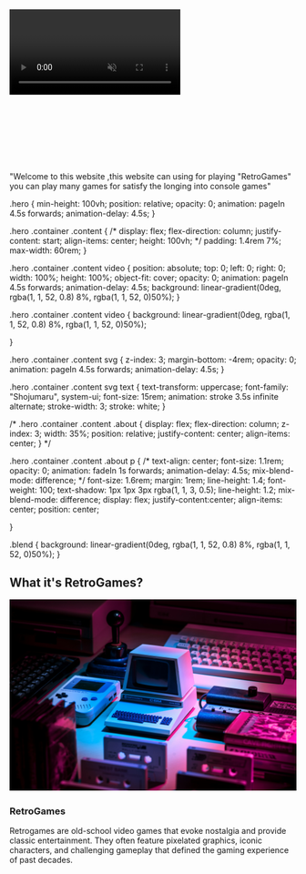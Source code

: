 <!-- hal yang diperlukan saat penting di html -->


<!-- hal yang diperlukan saat penting di css -->

<!-- hal yang saya ingin html -->
<section class="hero" id="Home">
      <div class="container">
        <div class="content">
          <video src="assets/bg.mp4" autoplay muted loop></video>
          <svg viewBox="0 0 1320 300">
            <text x="45%" y="110%" z="50%"  fill="transparent" text-anchor="middle">
              WELCOME
            </text>
          </svg>
            <p>
              "Welcome to this website ,this website can using for playing "RetroGames" you can play 
              many games for satisfy the longing into console games"
            </p>
        </div>
      </div>
    </section>

<!-- hal yang saya ingin css -->
.hero {
    min-height: 100vh;
    position: relative;
    opacity: 0;
    animation: pageIn 4.5s forwards;
    animation-delay: 4.5s;
}

.hero .container .content {
    /* display: flex;
    flex-direction: column;
    justify-content: start;
    align-items: center;
    height: 100vh; */
    padding: 1.4rem 7%;
    max-width: 60rem;
}

.hero .container .content video {
    position: absolute;
    top: 0;
    left: 0;
    right: 0;
    width: 100%;
    height: 100%;
    object-fit: cover;
    opacity: 0;
    animation: pageIn 4.5s forwards;
    animation-delay: 4.5s;
    background: linear-gradient(0deg, rgba(1, 1, 52, 0.8) 8%, rgba(1, 1, 52, 0)50%);
}

.hero .container .content video {
    background: linear-gradient(0deg, rgba(1, 1, 52, 0.8) 8%, rgba(1, 1, 52, 0)50%);

}

.hero .container .content svg {
    z-index: 3;
    margin-bottom: -4rem;
    opacity: 0;
    animation: pageIn 4.5s forwards;
    animation-delay: 4.5s;
}

.hero .container .content svg text {
    text-transform: uppercase;
    font-family: "Shojumaru", system-ui;
    font-size: 15rem;
    animation: stroke 3.5s infinite alternate;
    stroke-width: 3;
    stroke: white;
}

/* .hero .container .content .about {
    display: flex;
    flex-direction: column;
    z-index: 3;
    width: 35%;
    position: relative;
    justify-content: center;
    align-items: center;
} */

.hero .container .content .about p {
    /* text-align: center;
    font-size: 1.1rem;
    opacity: 0;
    animation: fadeIn 1s forwards;
    animation-delay: 4.5s;
    mix-blend-mode: difference; */
    font-size: 1.6rem;
    margin: 1rem;
    line-height: 1.4;
    font-weight: 100;
    text-shadow: 1px 1px 3px rgba(1, 1, 3, 0.5);
    line-height: 1.2;
    mix-blend-mode: difference;
    display: flex;
    justify-content:center;
    align-items: center;
    position: center;
    
}

.blend {
    background: linear-gradient(0deg, rgba(1, 1, 52, 0.8) 8%, rgba(1, 1, 52, 0)50%);
}

<!-- about html -->
<section class="about" id="about">
      <div class="container">
        <div class="content">
          <h2>What it's <span>RetroGames?</span></h2>
          <div class="row">
            <div class="about-img">
              <img src="assets/sesi-about.jpg" alt="RetroGames" />
            </div>
            <div class="definition">
              <h3>RetroGames</h3>
              <p>
                Retrogames are old-school video games that evoke nostalgia and
                provide classic entertainment. They often feature pixelated
                graphics, iconic characters, and challenging gameplay that
                defined the gaming experience of past decades.
              </p>
            </div>
          </div>
        </div>
      </div>
    </section>